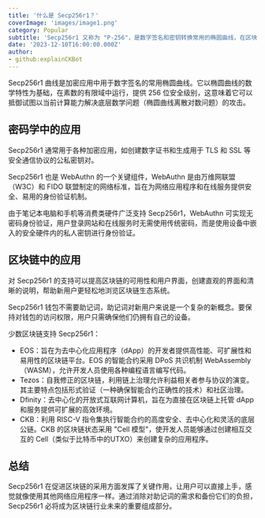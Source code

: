 ```yaml
---
title: '什么是 Secp256r1？'
coverImage: 'images/image1.png'
category: Popular
subtitle: 'Secp256r1 又称为 "P-256"，是数字签名和密钥转换常用的椭圆曲线，在区块链行业的应用日益广泛。 '
date: '2023-12-10T16:00:00.000Z'
author: 
- github:explainCKBot
---
```


Secp256r1 曲线是加密应用中用于数字签名的常用椭圆曲线。它以椭圆曲线的数学特性为基础，在素数的有限域中运行，提供 256 位安全级别，这意味着它可以抵御试图以当前计算能力解决底层数学问题（椭圆曲线离散对数问题）的攻击。



## 密码学中的应用

Secp256r1 通常用于各种加密应用，如创建数字证书和生成用于 TLS 和 SSL 等安全通信协议的公私密钥对。

Secp256r1 也是 WebAuthn 的一个关键组件，WebAuthn 是由万维网联盟（W3C）和 FIDO 联盟制定的网络标准，旨在为网络应用程序和在线服务提供安全、易用的身份验证机制。

由于笔记本电脑和手机等消费类硬件广泛支持 Secp256r1，WebAuthn 可实现无密码身份验证，用户登录网站和在线服务时无需使用传统密码，而是使用设备中嵌入的安全硬件内的私人密钥进行身份验证。



## 区块链中的应用

对 Secp256r1 的支持可以提高区块链的可用性和用户界面，创建直观的界面和清晰的说明，帮助新用户更轻松地浏览区块链生态系统。

Secp256r1 钱包不需要助记词，助记词对新用户来说是一个复杂的新概念。要保持对钱包的访问权限，用户只需确保他们仍拥有自己的设备。

少数区块链支持 Secp256r1：

* EOS：旨在为去中心化应用程序（dApp）的开发者提供高性能、可扩展性和易用性的区块链平台。EOS 的智能合约采用 DPoS 共识机制 WebAssembly（WASM），允许开发人员使用各种编程语言编写代码。
* Tezos：自我修正的区块链，利用链上治理允许利益相关者参与协议的演变。其主要特点包括形式验证（一种确保智能合约正确性的技术）和社区治理。
* Dfinity：去中心化的开放式互联网计算机，旨在为直接在区块链上托管 dApp 和服务提供可扩展的高效环境。
* CKB：利用 RISC-V 指令集执行智能合约的高度安全、去中心化和灵活的底层公链。CKB 的区块链状态采用 "Cell 模型"，使开发人员能够通过创建相互交互的 Cell（类似于比特币中的UTXO）来创建复杂的应用程序。



## 总结

Secp256r1 在促进区块链的采用方面发挥了关键作用，让用户可以直接上手，感觉就像使用其他网络应用程序一样。通过消除对助记词的需求和备份它们的负担，Secp256r1 必将成为区块链行业未来的重要组成部分。